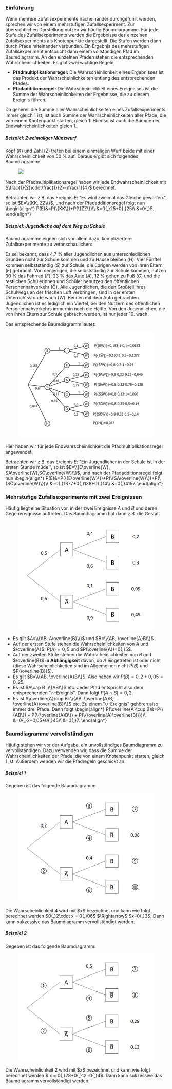 ### Einführung

Wenn mehrere Zufallsexperimente nacheinander durchgeführt werden, sprechen wir von einem mehrstufigen Zufallsexperiment. Zur übersichtlichen Darstellung nutzen wir häufig Baumdiagramme. Für jede Stufe des Zufallsexperiments werden die Ergebnisse des einzelnen Zufallsexperiments als Knotenpunkte dargestellt. Die Stufen werden dann durch Pfade miteinander verbunden. Ein Ergebnis des mehrstufigen Zufallsexperiment entspricht dann einem vollständigen Pfad im Baumdiagramm. An den einzelnen Pfaden stehen die entsprechenden Wahrscheinlichkeiten. Es gibt zwei wichtige Regeln:

* **Pfadmultiplikationsregel:** Die Wahrscheinlichkeit eines Ergebnisses ist das Produkt der Wahrscheinlichkeiten entlang des entsprechenden Pfades.
* **Pfadadditionsregel:** Die Wahrscheinlichkeit eines Ereignisses ist die Summe der Wahrscheinlichkeiten der Ergebnisse, die zu diesem Ereignis führen.

Da generell die Summe aller Wahrscheinlichkeiten eines Zufallsexperiments immer gleich 1 ist, ist auch Summe der Wahrscheinlichkeiten aller Pfade, die von einem Knotenpunkt starten, gleich 1. Ebenso ist auch die Summe der Endwahrscheinlichkeiten gleich 1.

##### Beispiel: Zweimaliger Münzwurf

Kopf ($K$) und Zahl ($Z$) treten bei einem einmaligen Wurf beide mit einer Wahrscheinlichkeit von 50&nbsp;\% auf. Daraus ergibt sich folgendes Baumdiagramm:
<figure>
  <img src="münze2x.png">
</figure>
Nach der Pfadmultiplikationsregel haben wir jede Endwahrscheinlichkeit mit $\frac{1}{2}\cdot\frac{1}{2}=\frac{1}{4}$ berechnet.

Betrachten wir z.B. das Ereignis $E$: "Es wird zweimal das Gleiche geworfen.", so ist $E=\\{KK, ZZ\\}$, und nach der Pfadadditionsregel folgt nun
\begin{align*}
P(E)&=P(\\{KK\\})+P(\\{ZZ\\})\\\\
&=0{,}25+0{,}25\\\\
&=0{,}5.
\end{align*}

##### Beispiel: Jugendliche auf dem Weg zu Schule

Baumdiagramme eignen sich vor allem dazu, kompliziertere Zufallsexperimente zu veranschaulichen:

Es sei bekannt, dass 4,7&nbsp;\% aller Jugendlichen aus unterschiedlichen Gründen nicht zur Schule kommen und zu Hause bleiben ($H$). Vier Fünftel kommen selbstständig ($S$) zur Schule, die übrigen werden von ihren Eltern ($E$) gebracht. Von denjenigen, die selbstständig zur Schule kommen, nutzen 30&nbsp;\% das Fahrrad ($F$), 23&nbsp;\% das Auto ($A$), 12&nbsp;\% gehen zu Fuß ($G$) und die restlichen Schülerinnen und Schüler benutzen den öffentlichen Personennahverkehr (Ö).
Alle Jugendlichen, die den Großteil ihres Schulwegs an der frischen Luft verbringen, sind in der ersten Unterrichtsstunde wach ($W$). Bei den mit dem Auto gebrachten Jugendlichen ist es lediglich ein Viertel, bei den Nutzern des öffentlichen Personennahverkehrs immerhin noch die Hälfte.
Von den Jugendlichen, die von ihren Eltern zur Schule gebracht werden, ist nur jeder 10. wach.

Das entsprechende Baumdiagramm lautet:
 <figure>
  <img src="fahrradwach.png">
</figure>
Hier haben wir für jede Endwahrscheinlichkeit die Pfadmultiplikationsregel angewendet.

Betrachten wir z.B. das Ereignis $E$: "Ein Jugendlicher in der Schule ist in der ersten Stunde müde.", so ist $E=\\{E\overline{W}, SA\overline{W},SÖ\overline{W}\\}$, und nach der Pfadadditionsregel folgt nun
\begin{align*}
P(E)&=P(\\{E\overline{W}\\})+P(\\{SA\overline{W}\\})+P(\\{SÖ\overline{W}\\})\\\\
&=0{,}1377+0{,}138+0{,}14\\\\
&=0{,}4157.
\end{align*}

<!--#### Achtung bei Prozentzahlen
Verwenden wir für die Pfadwahrscheinlichkeiten die Prozentschreibweise, so müssen wir darauf achten, die Prozentzahlen korrekt zu multiplizieren. Im Fall eines zweimaligen Münzwurfs ohne Beachtung der Reihenfolge gilt ja bekanntlich auf jedem Pfad $0,5\cdot 0,5=0,25$. Wir erinnern daran, dass aber $50\\%\cdot 50\\% \neq 2500\\%$ ist.-->

### Mehrstufige Zufallsexperimente mit zwei Ereignissen

Häufig liegt eine Situation vor, in der zwei Ereignisse $A$ und $B$ und deren Gegenereignisse auftreten. Das Baumdiagramm hat dann z.B. die Gestalt
 <figure>
  <img src="BaumAB.png">
</figure>

* Es gilt $A=\\{AB, A\overline{B}\\}$ und $B=\\{AB, \overline{A}B\\}$.
* Auf der ersten Stufe stehen die Wahrscheinlichkeiten von $A$ und $\overline{A}$: $P(A)=0{,}5$ und $P(\overline{A})=0{,}5$.
* Auf der zweiten Stufe stehen die Wahrscheinlichkeiten von $B$ und $\overline{B}$ **in Abhängigkeit** davon, ob $A$ eingetreten ist oder nicht (diese Wahrscheinlichkeiten sind im Allgemeinen nicht $P(B)$ und $P(\overline{B})$).
* Es gilt $B=\\{AB, \overline{A}B\\}$. Also haben wir $P(B)=0{,}2+0{,}05=0{,}25$.
* Es ist $A\cap B=\\{AB\\}$ etc. Jeder Pfad entspricht also dem entsprechenden "$\cap$-Ereignis". Dann folgt $P(A\cap B)=0{,}2$.
* Es ist $\overline{A}\cup B=\\{AB, \overline{A}B, \overline{A}\overline{B}\\}$ etc. Zu einem "$\cup$-Ereignis" gehören also immer drei Pfade. Dann folgt
\begin{align*}
P(\overline{A}\cup B)&=P(\\{AB\\}) + P(\\{\overline{A}B\\})  + P(\\{\overline{A}\overline{B}\\})\\\\
&=0{,}2+0,05+0{,}45\\\\
&=0{,}7.
\end{align*}

### Baumdiagramme vervollständigen

Häufig stehen wir vor der Aufgabe, ein unvollständiges Baumdiagramm zu vervollständigen. Dazu verwenden wir, dass die Summe der Wahrscheinlichkeiten der Pfade, die von einem Knotenpunkt starten, gleich 1 ist. Außerdem wenden wir die Pfadregeln geschickt an.

##### Beispiel 1

Gegeben ist das folgende Baumdiagramm:
 <figure>
  <img src="Baum1.png">
</figure>
Die Wahrscheinlichkeit 4 wird mit $x$ bezeichnet und kann wie folgt berechnet werden $0{,}2\cdot x = 0{,}06$ $\Rightarrow$ $x=0{,}3$. Dann kann sukzessive das Baumdiagramm vervollständigt werden.

##### Beispiel 2

Gegeben ist das folgende Baumdiagramm:
 <figure>
  <img src="Baum2.png">
</figure>
Die Wahrscheinlichkeit 2 wird mit $x$ bezeichnet und kann wie folgt berechnet werden $ x = 0{,}28+0{,}12=0{,}4$. Dann kann sukzessive das Baumdiagramm vervollständigt werden.

<!--### Urnenmodelle
Ein wichtiges Beipsiel für mehrstufige Zufallsexperimente sind das Ziehen von Kugeln aus einer Urne. Hier müssen wir unterscheiden, ob Kugeln zurückgegelgt werden oder nicht.

#### Beispiel: Ziehen mit Zurücklegen
In einer Urne

und dann ein alltägliches zufallsexpeirment, das als urnenmodell interpretiert werden kann

-->